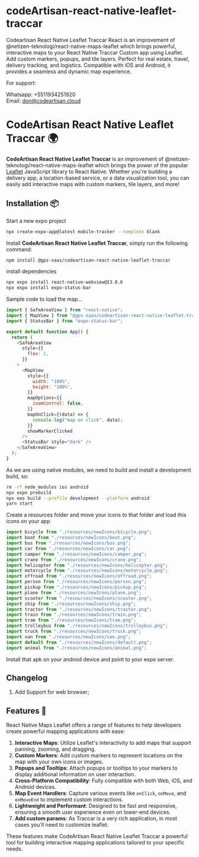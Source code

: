 # codeArtisan-react-native-leaflet-traccar

Codeartisan React Native Leaflet Traccar React is an improvement of @netizen-teknologi/react-native-maps-leaflet which brings powerful, interactive maps to your React Native Traccar Custom app using Leaflet. Add custom markers, popups, and tile layers. Perfect for real estate, travel, delivery tracking, and logistics. Compatible with iOS and Android, it provides a seamless and dynamic map experience.

For support:

Whatsapp: +5511934251920 <br />
Email: don@codeartisan.cloud

# CodeArtisan React Native Leaflet Traccar 🌍

<!-- [![npm version](https://img.shields.io/npm/v/@netizen-teknologi/react-native-maps-leaflet)](https://www.npmjs.com/package/@gps-saas/codeartisan-react-native-leaflet-traccar)
[![GitHub stars](https://img.shields.io/github/stars/@netizen-teknologi/react-native-maps-leaflet)](https://github.com/gps-saas/codeartisan-react-native-leaflet-traccar/stargazers)
[![Contributions welcome](https://img.shields.io/badge/contributions-welcome-brightgreen.?style=flat)](https://github.com/gps-saas/codeartisan-react-native-leaflet-traccar/issues)
[![Downloads](https://img.shields.io/npm/dt/@netizen-teknologi/react-native-maps-leaflet.)](https://www.npmjs.com/package/@gps-saas/codeartisan-react-native-leaflet-traccar) -->

**CodeArtisan React Native Leaflet Traccar** is an improvement of @netizen-teknologi/react-native-maps-leaflet which brings the power of the popular [Leaflet](https://leafletjs.com/) JavaScript library to React Native. Whether you're building a delivery app, a location-based service, or a data visualization tool, you can easily add interactive maps with custom markers, tile layers, and more!

## Installation 📦

Start a new expo project

```bash
npx create-expo-app@latest mobile-tracker --template blank
```

Install **CodeArtisan React Native Leaflet Traccar**, simply run the following command:

```bash
npm install @gps-saas/codeartisan-react-native-leaflet-traccar
```

install dependencies

```bash
npx expo install react-native-webview@13.8.6
npx expo install expo-status-bar
```

Sample code to load the map...

```javascript
import { SafeAreaView } from "react-native";
import { MapView } from "@gps-saas/codeartisan-react-native-leaflet-traccar";
import { StatusBar } from "expo-status-bar";

export default function App() {
  return (
    <SafeAreaView
      style={{
        flex: 1,
      }}
    >
      <MapView
        style={{
          width: "100%",
          height: "100%",
        }}
        mapOptions={{
          zoomControl: false,
        }}
        mapOnClick={(data) => {
          console.log("map on click", data);
        }}
        showMarkerClicked
      />
      <StatusBar style="dark" />
    </SafeAreaView>
  );
}
```

As we are using native modules, we need to build and install a development build, so:

```bash
rm -rf node_modules ios android
npx expo prebuild
npx eas build --profile development --platform android
yarn start
```

Create a resources folder and move your icons to that folder and load this icons on your app

```javascript
import bicycle from "./resources/newIcons/bicycle.png";
import boat from "./resources/newIcons/boat.png";
import bus from "./resources/newIcons/bus.png";
import car from "./resources/newIcons/car.png";
import camper from "./resources/newIcons/camper.png";
import crane from "./resources/newIcons/crane.png";
import helicopter from "./resources/newIcons/helicopter.png";
import motorcycle from "./resources/newIcons/motorcycle.png";
import offroad from "./resources/newIcons/offroad.png";
import person from "./resources/newIcons/person.png";
import pickup from "./resources/newIcons/pickup.png";
import plane from "./resources/newIcons/plane.png";
import scooter from "./resources/newIcons/scooter.png";
import ship from "./resources/newIcons/ship.png";
import tractor from "./resources/newIcons/tractor.png";
import train from "./resources/newIcons/train.png";
import tram from "./resources/newIcons/tram.png";
import trolleybus from "./resources/newIcons/trolleybus.png";
import truck from "./resources/newIcons/truck.png";
import van from "./resources/newIcons/van.png";
import default from "./resources/newIcons/default.png";
import animal from "./resources/newIcons/animal.png";
```

Install that apk on your android device and point to your expo server.

## Changelog

1. Add Support for web browser;

## Features 🎯

React Native Maps Leaflet offers a range of features to help developers create powerful mapping applications with ease:

1. **Interactive Maps**: Utilize Leaflet's interactivity to add maps that support panning, zooming, and dragging.
2. **Custom Markers**: Add custom markers to represent locations on the map with your own icons or images.
3. **Popups and Tooltips**: Attach popups or tooltips to your markers to display additional information on user interaction.
4. **Cross-Platform Compatibility**: Fully compatible with both Web, iOS, and Android devices.
5. **Map Event Handlers**: Capture various events like `onClick`, `onMove`, and `onMoveEnd` to implement custom interactions.
6. **Lightweight and Performant**: Designed to be fast and responsive, ensuring a smooth user experience even on lower-end devices.
7. **Add custom params**: As Traccar is a very rich application, in most cases you'll need to customize leaflet.

These features make CodeArtisan React Native Leaflet Traccar a powerful tool for building interactive mapping applications tailored to your specific needs.
